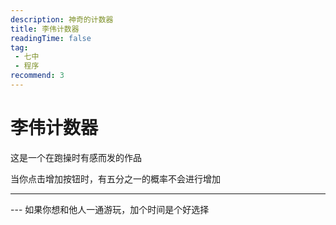 ```yaml
---
description: 神奇的计数器
title: 李伟计数器
readingTime: false
tag:
 - 七中
 - 程序
recommend: 3
---
```


# 李伟计数器
<script setup>
import Count from './components/count.vue'
import CountTime from './components/count-time.vue'
</script>
这是一个在跑操时有感而发的作品

当你点击增加按钮时，有五分之一的概率不会进行增加

---
<Count/>
---
如果你想和他人一通游玩，加个时间是个好选择
<CountTime/>